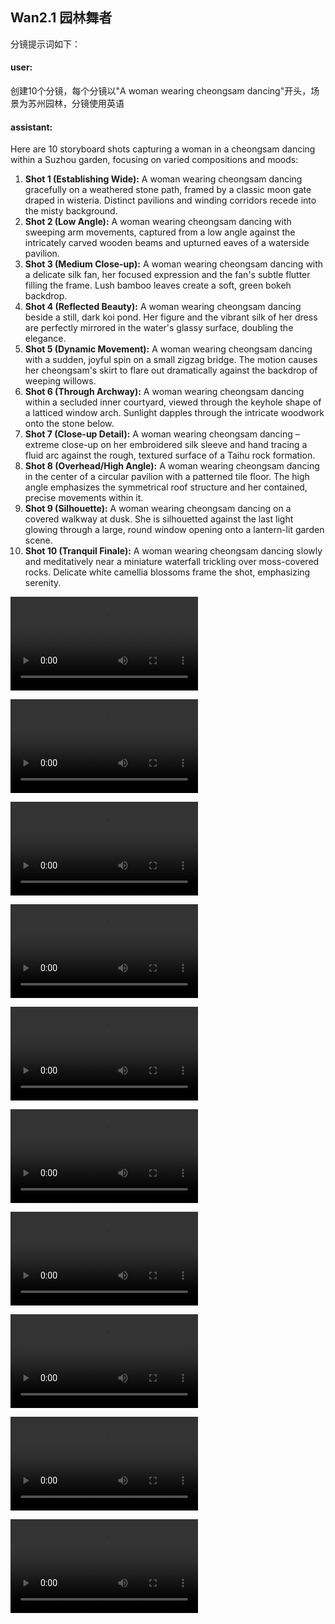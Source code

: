 ## Wan2.1 园林舞者

分镜提示词如下：

#### user:

创建10个分镜，每个分镜以"A woman wearing cheongsam dancing"开头，场景为苏州园林，分镜使用英语

#### assistant:

Here are 10 storyboard shots capturing a woman in a cheongsam dancing within a Suzhou garden, focusing on varied compositions and moods:

1.  **Shot 1 (Establishing Wide):** A woman wearing cheongsam dancing gracefully on a weathered stone path, framed by a classic moon gate draped in wisteria. Distinct pavilions and winding corridors recede into the misty background.
2.  **Shot 2 (Low Angle):** A woman wearing cheongsam dancing with sweeping arm movements, captured from a low angle against the intricately carved wooden beams and upturned eaves of a waterside pavilion.
3.  **Shot 3 (Medium Close-up):** A woman wearing cheongsam dancing with a delicate silk fan, her focused expression and the fan's subtle flutter filling the frame. Lush bamboo leaves create a soft, green bokeh backdrop.
4.  **Shot 4 (Reflected Beauty):** A woman wearing cheongsam dancing beside a still, dark koi pond. Her figure and the vibrant silk of her dress are perfectly mirrored in the water's glassy surface, doubling the elegance.
5.  **Shot 5 (Dynamic Movement):** A woman wearing cheongsam dancing with a sudden, joyful spin on a small zigzag bridge. The motion causes her cheongsam's skirt to flare out dramatically against the backdrop of weeping willows.
6.  **Shot 6 (Through Archway):** A woman wearing cheongsam dancing within a secluded inner courtyard, viewed through the keyhole shape of a latticed window arch. Sunlight dapples through the intricate woodwork onto the stone below.
7.  **Shot 7 (Close-up Detail):** A woman wearing cheongsam dancing – extreme close-up on her embroidered silk sleeve and hand tracing a fluid arc against the rough, textured surface of a Taihu rock formation.
8.  **Shot 8 (Overhead/High Angle):** A woman wearing cheongsam dancing in the center of a circular pavilion with a patterned tile floor. The high angle emphasizes the symmetrical roof structure and her contained, precise movements within it.
9.  **Shot 9 (Silhouette):** A woman wearing cheongsam dancing on a covered walkway at dusk. She is silhouetted against the last light glowing through a large, round window opening onto a lantern-lit garden scene.
10. **Shot 10 (Tranquil Finale):** A woman wearing cheongsam dancing slowly and meditatively near a miniature waterfall trickling over moss-covered rocks. Delicate white camellia blossoms frame the shot, emphasizing serenity.

<video src="https://github.com/Willian7004/media-blog/blob/main/files/202506/2025063003/Wan2.1_00002.mp4?raw=true" controls style="max-width: 100%;"></video>

<video src="https://github.com/Willian7004/media-blog/blob/main/files/202506/2025063003/Wan2.1_00003.mp4?raw=true" controls style="max-width: 100%;"></video>

<video src="https://github.com/Willian7004/media-blog/blob/main/files/202506/2025063003/Wan2.1_00005.mp4?raw=true" controls style="max-width: 100%;"></video>

<video src="https://github.com/Willian7004/media-blog/blob/main/files/202506/2025063003/Wan2.1_00007.mp4?raw=true" controls style="max-width: 100%;"></video>

<video src="https://github.com/Willian7004/media-blog/blob/main/files/202506/2025063003/Wan2.1_00010.mp4?raw=true" controls style="max-width: 100%;"></video>

<video src="https://github.com/Willian7004/media-blog/blob/main/files/202506/2025063003/Wan2.1_00012.mp4?raw=true" controls style="max-width: 100%;"></video>

<video src="https://github.com/Willian7004/media-blog/blob/main/files/202506/2025063003/Wan2.1_00013.mp4?raw=true" controls style="max-width: 100%;"></video>

<video src="https://github.com/Willian7004/media-blog/blob/main/files/202506/2025063003/Wan2.1_00015.mp4?raw=true" controls style="max-width: 100%;"></video>

<video src="https://github.com/Willian7004/media-blog/blob/main/files/202506/2025063003/Wan2.1_00017.mp4?raw=true" controls style="max-width: 100%;"></video>

<video src="https://github.com/Willian7004/media-blog/blob/main/files/202506/2025063003/Wan2.1_00019.mp4?raw=true" controls style="max-width: 100%;"></video>